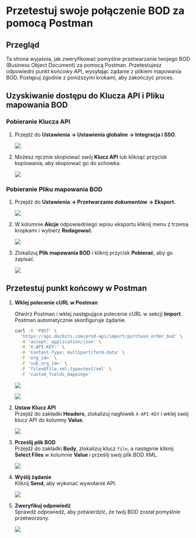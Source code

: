 # Przetestuj swoje połączenie BOD za pomocą Postman

## Przegląd

Ta strona wyjaśnia, jak zweryfikować pomyślne przetwarzanie twojego BOD (Business Object Document) za pomocą Postman. Przetestujesz odpowiedni punkt końcowy API, wysyłając żądanie z plikiem mapowania BOD. Postępuj zgodnie z poniższymi krokami, aby zakończyć proces.

## Uzyskiwanie dostępu do Klucza API i Pliku mapowania BOD

### Pobieranie Klucza API

1.  Przejdź do **Ustawienia → Ustawienia globalne → Integracja i SSO**.

    ![](https://raw.githubusercontent.com/Fellow-Consulting-AG/docbits/refs/heads/main/readme/.gitbook/assets/settings_integration.png)
2.  Możesz ręcznie skopiować swój **Klucz API** lub kliknąć przycisk kopiowania, aby skopiować go do schowka.

    ![](https://raw.githubusercontent.com/Fellow-Consulting-AG/docbits/refs/heads/main/readme/.gitbook/assets/test_bod_connection_postman_1.png)

### **Pobieranie Pliku mapowania BOD**

1.  Przejdź do **Ustawienia → Przetwarzanie dokumentów → Eksport**.

    ![](https://raw.githubusercontent.com/Fellow-Consulting-AG/docbits/refs/heads/main/readme/.gitbook/assets/settings_export.png)
2.  W kolumnie **Akcje** odpowiedniego wpisu eksportu kliknij menu z trzema kropkami i wybierz **Redagować**.

    ![](https://raw.githubusercontent.com/Fellow-Consulting-AG/docbits/refs/heads/main/readme/.gitbook/assets/test_bod_connection_postman_2.png)
3.  Zlokalizuj **Plik mapowania BOD** i kliknij przycisk **Pobierać**, aby go zapisać.

    ![](https://raw.githubusercontent.com/Fellow-Consulting-AG/docbits/refs/heads/main/readme/.gitbook/assets/test_bod_connection_postman_3.png)

## Przetestuj punkt końcowy w Postman

1.  **Wklej polecenie cURL w Postman**

    Otwórz Postman i wklej następujące polecenie cURL w sekcji **Import**. Postman automatycznie skonfiguruje żądanie.

    ```bash
    curl -X 'POST' \
      'https://api.docbits.com/prod-api/import/purchase_order_bod' \
      -H 'accept: application/json' \
      -H 'X-API-KEY:' \
      -H 'Content-Type: multipart/form-data' \
      -F 'org_id=' \
      -F 'sub_org_id=' \
      -F 'file=@file.xml;type=text/xml' \
      -F 'custom_fields_mapping='
    ```

    ![](https://raw.githubusercontent.com/Fellow-Consulting-AG/docbits/refs/heads/main/readme/.gitbook/assets/test_bod_connection_postman_4.png)

    ![](https://raw.githubusercontent.com/Fellow-Consulting-AG/docbits/refs/heads/main/readme/.gitbook/assets/test_bod_connection_postman_5.png)
2.  **Ustaw Klucz API**\
    Przejdź do zakładki **Headers**, zlokalizuj nagłówek `X-API-KEY` i wklej swój klucz API do kolumny **Value**.

    ![](https://raw.githubusercontent.com/Fellow-Consulting-AG/docbits/refs/heads/main/readme/.gitbook/assets/test_bod_connection_postman_6.png)
3.  **Prześlij plik BOD**\
    Przejdź do zakładki **Body**, zlokalizuj klucz `file`, a następnie kliknij **Select Files** w kolumnie **Value** i prześlij swój plik BOD XML.

    ![](https://raw.githubusercontent.com/Fellow-Consulting-AG/docbits/refs/heads/main/readme/.gitbook/assets/test_bod_connection_postman_7.png)
4.  **Wyślij żądanie**\
    Kliknij **Send**, aby wykonać wywołanie API.

    ![](https://raw.githubusercontent.com/Fellow-Consulting-AG/docbits/refs/heads/main/readme/.gitbook/assets/test_bod_connection_postman_8.png)
5.  **Zweryfikuj odpowiedź**\
    Sprawdź odpowiedź, aby potwierdzić, że twój BOD został pomyślnie przetworzony.

    ![](https://raw.githubusercontent.com/Fellow-Consulting-AG/docbits/refs/heads/main/readme/.gitbook/assets/test_bod_connection_postman_9.png)

